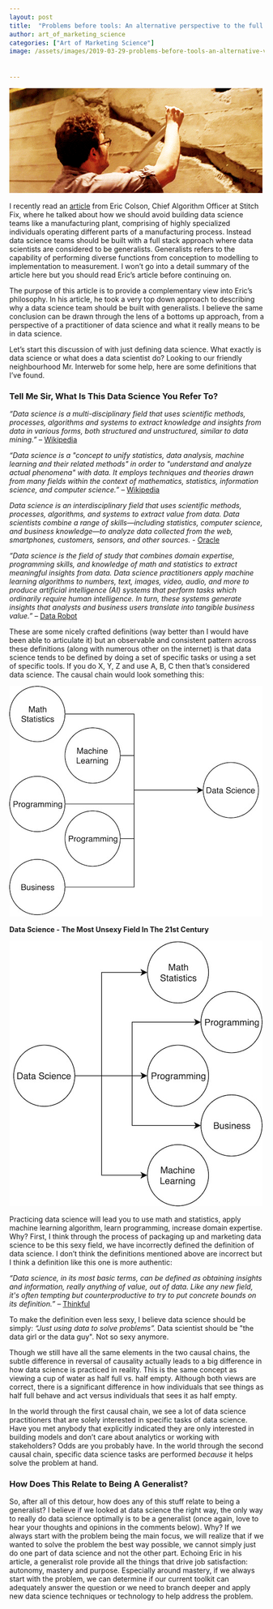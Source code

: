 ```yaml
---
layout: post
title:  "Problems before tools: An alternative perspective to the full stack data science generalist"
author: art_of_marketing_science
categories: ["Art of Marketing Science"]
image: /assets/images/2019-03-29-problems-before-tools-an-alternative-view-to-generalist-data-scientist/rubix.png


---
```


![](/assets/images/2019-03-29-problems-before-tools-an-alternative-view-to-generalist-data-scientist/tape.gif)

I recently read an [article](https://multithreaded.stitchfix.com/blog/2019/03/11/FullStackDS-Generalists/) from Eric Colson, Chief Algorithm Officer at Stitch Fix, where he talked about how we should avoid building data science teams like a manufacturing plant, comprising of highly specialized individuals operating different parts of a manufacturing process. Instead data science teams should be built with a full stack approach where data scientists are considered to be generalists. Generalists refers to the capability of performing diverse functions from conception to modelling to implementation to measurement. I won’t go into a detail summary of the article here but you should read Eric’s article before continuing on. 

The purpose of this article is to provide a complementary view into Eric’s philosophy. In his article, he took a very top down approach to describing why a data science team should be built with generalists. I believe the same conclusion can be drawn through the lens of a bottoms up approach, from a perspective of a practitioner of data science and what it really means to be in data science.

Let’s start this discussion of with just defining data science. What exactly is data science or what does a data scientist do? Looking to our friendly neighbourhood Mr. Interweb for some help, here are some definitions that I’ve found.

### Tell Me Sir, What Is This Data Science You Refer To?

*“Data science is a multi-disciplinary field that uses scientific methods, processes, algorithms and systems to extract knowledge and insights from data in various forms, both structured and unstructured, similar to data mining.”* – [Wikipedia](https://en.wikipedia.org/wiki/Data_science)

*“Data science is a "concept to unify statistics, data analysis, machine learning and their related methods" in order to "understand and analyze actual phenomena" with data. It employs techniques and theories drawn from many fields within the context of mathematics, statistics, information science, and computer science.”* – [Wikipedia](https://en.wikipedia.org/wiki/Data_science)

*Data science is an interdisciplinary field that uses scientific methods, processes, algorithms, and systems to extract value from data. Data scientists combine a range of skills—including statistics, computer science, and business knowledge—to analyze data collected from the web, smartphones, customers, sensors, and other sources.* - [Oracle](https://www.oracle.com/ca-en/artificial-intelligence/what-is-data-science.html)

*“Data science is the field of study that combines domain expertise, programming skills, and knowledge of math and statistics to extract meaningful insights from data. Data science practitioners apply machine learning algorithms to numbers, text, images, video, audio, and more to produce artificial intelligence (AI) systems that perform tasks which ordinarily require human intelligence. In turn, these systems generate insights that analysts and business users translate into tangible business value.”* – [Data Robot](https://www.datarobot.com/wiki/data-science/)

These are some nicely crafted definitions (way better than I would have been able to articulate it) but an observable and consistent pattern across these definitions (along with numerous other on the internet) is that data science tends to be defined by doing a set of specific tasks or using a set of specific tools. If you do X, Y, Z and use A, B, C then that’s considered data science. The causal chain would look something this:

![png](/assets/images/2019-03-29-problems-before-tools-an-alternative-view-to-generalist-data-scientist/wrong_causal_diagram.jpg)

**Data Science - The Most Unsexy Field In The 21st Century**

![png](/assets/images/2019-03-29-problems-before-tools-an-alternative-view-to-generalist-data-scientist/right_causal_diagram.jpg)

Practicing data science will lead you to use math and statistics, apply machine learning algorithm, learn programming, increase domain expertise. Why? First, I think through the process of packaging up and marketing data science to be this sexy field, we have incorrectly defined the definition of data science. I don’t think the definitions mentioned above are incorrect but I think a definition like this one is more authentic:

*“Data science, in its most basic terms, can be defined as obtaining insights and information, really anything of value, out of data. Like any new field, it's often tempting but counterproductive to try to put concrete bounds on its definition.”* – [Thinkful](https://www.thinkful.com/blog/what-is-data-science/)

To make the definition even less sexy, I believe data science should be simply: *“Just using data to solve problems”.* Data scientist should be "the data girl or the data guy". Not so sexy anymore.

Though we still have all the same elements in the two causal chains, the subtle difference in reversal of causality actually leads to a big difference in how data science is practiced in reality. This is the same concept as viewing a cup of water as half full vs. half empty. Although both views are correct, there is a significant difference in how individuals that see things as half full behave and act versus individuals that sees it as half empty.

In the world through the first causal chain, we see a lot of data science practitioners that are solely interested in specific tasks of data science. Have you met anybody that explicitly indicated they are only interested in building models and don’t care about analytics or working with stakeholders? Odds are you probably have. In the world through the second causal chain, specific data science tasks are performed _because_ it helps solve the problem at hand.

### How Does This Relate to Being A Generalist?

So, after all of this detour, how does any of this stuff relate to being a generalist? I believe if we looked at data science the right way, the only way to really do data science optimally is to be a generalist (once again, love to hear your thoughts and opinions in the comments below). Why? If we always start with the problem being the main focus, we will realize that if we wanted to solve the problem the best way possible, we cannot simply just do one part of data science and not the other part. Echoing Eric in his article, a generalist role provide all the things that drive job satisfaction: autonomy, mastery and purpose. Especially around mastery, if we always start with the problem, we can determine if our current toolkit can adequately answer the question or we need to branch deeper and apply new data science techniques or technology to help address the problem.